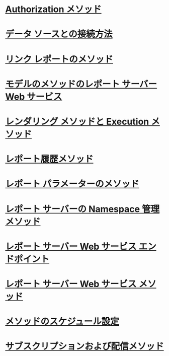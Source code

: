 # [Authorization メソッド](authorization-methods.md)
# [データ ソースとの接続方法](data-sources-and-connection-methods.md)
# [リンク レポートのメソッド](linked-reports-methods.md)
# [モデルのメソッドのレポート サーバー Web サービス](model-methods-report-server-web-service.md)
# [レンダリング メソッドと Execution メソッド](rendering-and-execution-methods.md)
# [レポート履歴メソッド](report-history-methods.md)
# [レポート パラメーターのメソッド](report-parameters-methods.md)
# [レポート サーバーの Namespace 管理メソッド](report-server-namespace-management-methods.md)
# [レポート サーバー Web サービス エンドポイント](report-server-web-service-endpoints.md)
# [レポート サーバー Web サービス メソッド](report-server-web-service-methods.md)
# [メソッドのスケジュール設定](scheduling-methods.md)
# [サブスクリプションおよび配信メソッド](subscription-and-delivery-methods.md)
